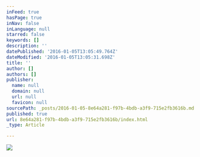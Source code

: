 ```yaml
---
inFeed: true
hasPage: true
inNav: false
inLanguage: null
starred: false
keywords: []
description: ''
datePublished: '2016-01-05T13:05:49.764Z'
dateModified: '2016-01-05T13:05:31.698Z'
title: ''
author: []
authors: []
publisher:
  name: null
  domain: null
  url: null
  favicon: null
sourcePath: _posts/2016-01-05-8e64a281-f97b-4bdb-a3f9-715e2fb3616b.md
published: true
url: 8e64a281-f97b-4bdb-a3f9-715e2fb3616b/index.html
_type: Article

---
```

![](https://the-grid-user-content.s3-us-west-2.amazonaws.com/03b142a8-b6c6-4aec-a7e8-0654b5bb7a1e.jpg)